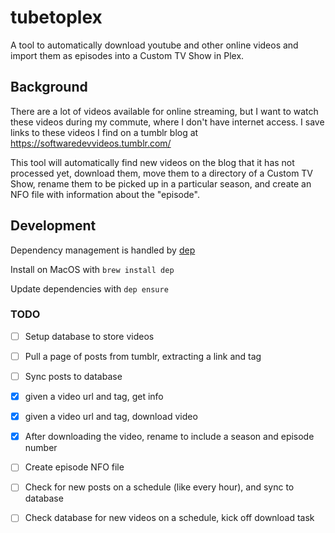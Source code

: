 # tubetoplex

A tool to automatically download youtube and other online videos and
import them as episodes into a Custom TV Show in Plex.

## Background

There are a lot of videos available for online streaming, but I want to
watch these videos during my commute, where I don't have internet
access.
I save links to these videos I find on a tumblr blog at
https://softwaredevvideos.tumblr.com/

This tool will automatically find new videos on the blog that it has not
processed yet, download them, move them to a directory of a Custom TV Show,
rename them to be picked up in a particular season, and create an NFO file with
information about the "episode".

## Development

Dependency management is handled by [dep](https://github.com/golang/dep)

Install on MacOS with `brew install dep`

Update dependencies with `dep ensure`

### TODO

- [ ] Setup database to store videos
- [ ] Pull a page of posts from tumblr, extracting a link and tag
- [ ] Sync posts to database

- [X] given a video url and tag, get info
- [X] given a video url and tag, download video
- [X] After downloading the video, rename to include a season and
  episode number
- [ ] Create episode NFO file

- [ ] Check for new posts on a schedule (like every hour), and sync to
  database
- [ ] Check database for new videos on a schedule, kick off download
  task
